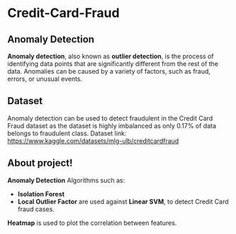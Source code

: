 # Credit-Card-Fraud
## Anomaly Detection
**Anomaly detection**, also known as **outlier detection**, is the process of identifying data points that are significantly different from the rest of the data. Anomalies can be caused by a variety of factors, such as fraud, errors, or unusual events.

## Dataset
Anomaly detection can be used to detect fraudulent in the Credit Card Fraud dataset as the dataset is highly imbalanced as only 0.17% of data belongs to fraudulent class.
Dataset link: https://www.kaggle.com/datasets/mlg-ulb/creditcardfraud

## About project!
**Anomaly Detection** Algorithms such as:
* **Isolation Forest**
* **Local Outlier Factor**
are used against **Linear SVM**, to detect Credit Card fraud cases.

**Heatmap** is used to plot the correlation between features.
